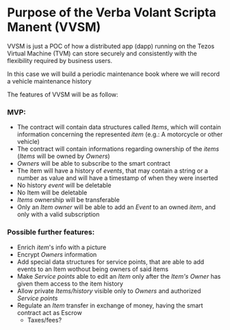 # Purpose of the Verba Volant Scripta Manent (VVSM)

VVSM is just a POC of how a distributed app (dapp) running on the Tezos Virtual Machine (TVM) can store securely and consistently with the flexibility required by business users.

In this case we will build a periodic maintenance book where we will record a vehicle maintenance history

The features of VVSM will be as follow:

### MVP:
* The contract will contain data structures called _Items_, which will contain information concerning the represented _item_ (e.g.: A motorcycle or other vehicle)
* The contract will contain informations regarding ownership of the _items_ (_Items_ will be owned by _Owners_)
* _Owners_ will be able to subscribe to the smart contract
* The item will have a history of _events_, that may contain a string or a number as value and will have a timestamp of when they were inserted
* No history _event_ will be deletable
* No Item will be deletable
* _Items_ ownership will be transferable
* Only an _Item owner_ will be able to add an _Event_ to an owned _item_, and only with a valid subscription

### Possible further features:
* Enrich _item_'s info with a picture
* Encrypt _Owners_ information
* Add special data structures for service points, that are able to add events to an Item wothout being owners of said items
* Make _Service points_ able to edit an _Item_ only after the _Item's Owner_ has given them access to the item history
* Allow private _Items/history_ visible only to _Owners_ and authorized _Service points_
* Regulate an _Item_ transfer in exchange of money, having the smart contract act as Escrow
  * Taxes/fees?